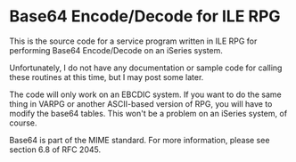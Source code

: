 # Base64 Encode/Decode for ILE RPG
This is the source code for a service program written in ILE RPG for performing Base64 Encode/Decode on an iSeries system.  

Unfortunately, I do not have any documentation or sample code for calling these routines at this time, but I may post some later.   

The code will only work on an EBCDIC system. If you want to do the same thing in VARPG or another ASCII-based version of RPG, you will have to modify the base64 tables. This won't be a problem on an iSeries system, of course.   

Base64 is part of the MIME standard. For more information, please see section 6.8 of RFC 2045.   
